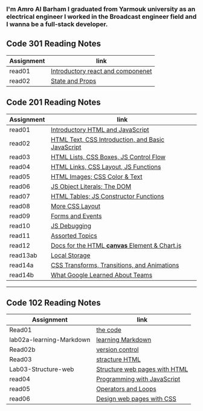 ### I'm Amro Al Barham I graduated from Yarmouk university as an electrical engineer I worked in the Broadcast engineer field and I wanna be a full-stack developer.


## Code 301 Reading Notes


|  Assignment           |       link                                                                      |
|-----------------------|---------------------------------------------------------------------------------|
|   read01              | [Introductory react and componenet](read301/read01.md)                          |   
|   read02              | [State and Props](read301/read02.md)                                            |



## Code 201 Reading Notes


|    Assignment          |                  link                                                          |
|------------------------|--------------------------------------------------------------------------------|
|    read01              |   [Introductory HTML and JavaScript](read201/read01.md)                        |
|    read02              |   [HTML Text, CSS Introduction, and Basic JavaScript](read201/read02.md)       |
|    read03              |   [HTML Lists, CSS Boxes, JS Control Flow](read201/read03.md)                  |
|    read04              |   [HTML Links, CSS Layout, JS Functions](read201/read04.md)                    |
|    read05              |   [HTML Images; CSS Color & Text](read201/read05.md)                           |
|    read06              |   [JS Object Literals; The DOM](read201/read06.md)                             |
|    read07              |   [HTML Tables; JS Constructor Functions](read201/read07.md)                   |
|    read08              |   [More CSS Layout](read201/read08.md)                                         |
|    read09              |   [Forms and Events](read201/read09.md)                                        |
|    read10              |   [JS Debugging](read201/read10.md)                                            |
|    read11              |   [Assorted Topics](read201/read11.md)                                         |
|    read12              |   [Docs for the HTML **canvas** Element & Chart.js](read201/read12.md)         |
|    read13ab            |   [Local Storage](read201/read13ab.md)                                           |
|    read14a             |   [CSS Transforms, Transitions, and Animations](read201/read14a.md)            |
|    read14b             |   [What Google Learned About Teams](read201/read14b.md)                        |

---------------------------------------------------------------------------------------------------------------

## Code 102 Reading Notes


|   Assignment                 |         link                                                              |
|------------------------------|---------------------------------------------------------------------------|
|    Read01                    |   [the code](read01.md)                                                   |
|    lab02a-learning-Markdown  |   [learning Markdown](lab02a-learning-Markdown.md)                        |
|    Read02b                   |   [version control](read03.md)                                            |
|    Read03                    |   [stracture HTML](read03)                                                |
|    Lab03-Structure-web       |   [Structure web pages with HTML](Lab03-Structure-web.md)                 |
|    read04                    |   [Programming with JavaScript](read04)                                   |
|    read05                    |   [Operators and Loops](read05)                                           |
|    read06                    |   [Design web pages with CSS](read06)                                     | 



